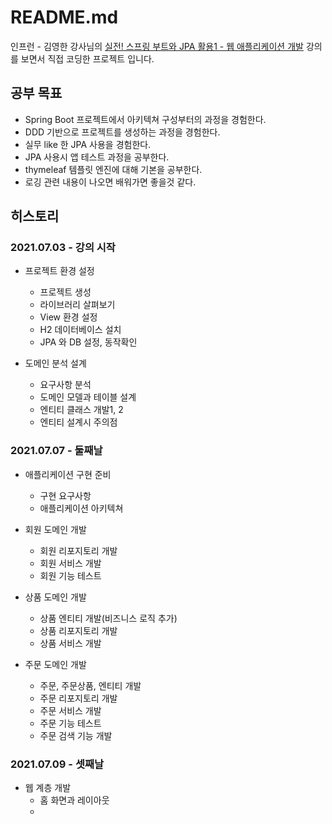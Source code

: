 # README.md

인프런 - 김영한 강사님의 [실전! 스프링 부트와 JPA 활용1 - 웹 애플리케이션 개발](https://www.inflearn.com/course/%EC%8A%A4%ED%94%84%EB%A7%81%EB%B6%80%ED%8A%B8-JPA-%ED%99%9C%EC%9A%A9-1/dashboard) 강의를 보면서 직접 코딩한 프로젝트 입니다.

## 공부 목표

- Spring Boot 프로젝트에서 아키텍쳐 구성부터의 과정을 경험한다.
- DDD 기반으로 프로젝트를 생성하는 과정을 경험한다.
- 실무 like 한 JPA 사용을 경험한다.
- JPA 사용시 앱 테스트 과정을 공부한다.
- thymeleaf 템플릿 엔진에 대해 기본을 공부한다.
- 로깅 관련 내용이 나오면 배워가면 좋을것 같다.

## 히스토리

### 2021.07.03 - 강의 시작

- 프로젝트 환경 설정
  - 프로젝트 생성
  - 라이브러리 살펴보기
  - View 환경 설정
  - H2 데이터베이스 설치
  - JPA 와 DB 설정, 동작확인
    
- 도메인 분석 설계
  - 요구사항 분석
  - 도메인 모델과 테이블 설계
  - 엔티티 클래스 개발1, 2
  - 엔티티 설계시 주의점
  
### 2021.07.07 - 둘째날

- 애플리케이션 구현 준비
  - 구현 요구사항
  - 애플리케이션 아키텍쳐

- 회원 도메인 개발
  - 회원 리포지토리 개발
  - 회원 서비스 개발
  - 회원 기능 테스트
  
- 상품 도메인 개발
  - 상품 엔티티 개발(비즈니스 로직 추가)
  - 상품 리포지토리 개발
  - 상품 서비스 개발
  
- 주문 도메인 개발
  - 주문, 주문상품, 엔티티 개발
  - 주문 리포지토리 개발
  - 주문 서비스 개발
  - 주문 기능 테스트
  - 주문 검색 기능 개발
  
### 2021.07.09 - 셋째날

- 웹 계층 개발
  - 홈 화면과 레이아웃
  - 